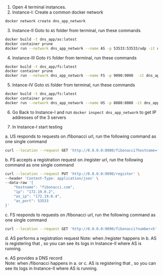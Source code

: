 1. Open 4 terminal instances.
2. Instance-I: Create a common docker network
```bash
docker network create dns_app_network
```
3. Instance-II Goto to `AS` folder from terminal, run these commands
```bash
docker build -t dns_app/as:latest
docker container prune
docker run --network dns_app_network --name AS -p 53533:53533/udp -it dns_app/as:latest 
```
4. Instance-III Goto `FS` folder from terminal, run these commands
```bash
docker build -t dns_app/fs:latest
docker container prune
docker run --network dns_app_network --name FS -p 9090:9090  -it dns_app/fs:latest
```
5. Intance-IV Goto `US` folder from terminal, run these commands
```bash
docker build -t dns_app/fs:latest
docker container prune
docker run --network dns_app_network --name US -p 8080:8080 -it dns_app/us:latest
```
6. Go Back to Instance-I and run `docker inspect dns_app_network` to get IP addresses of the 3 servers

7. In Instance-I start testing

a. US responds to requests on /fibonacci url, run the following command as one single command
```bash
curl --location --request GET 'http://0.0.0.0:8080/fibonacci?hostname=fibonacci.com&fs_port=9090&number=5&as_ip=172.19.0.4&as_port=53533'
```

b. FS accepts a registration request on /register url, run the following command as one single command
```bash
curl --location --request PUT 'http://0.0.0.0:9090/register' \
--header 'Content-Type: application/json' \
--data-raw '{
    "hostname": "fibonacci.com",
    "ip": "172.19.0.2",
    "as_ip": "172.19.0.4",
    "as_port": 53533
}'
```
 
c. FS responds to requests on /fibonacci url, run the following command as one single command
```bash
curl --location --request GET 'http://0.0.0.0:9090/fibonacci?number=5'
```

d. AS performs a registration request 
Note: when /register happens in b. AS is registering that , so you can see its logs in Instance-II where AS is running.

e. AS provides a DNS record  
Note: when /fibonacci happens in a. or c. AS is registering that , so you can see its logs in Instance-II where AS is running.
